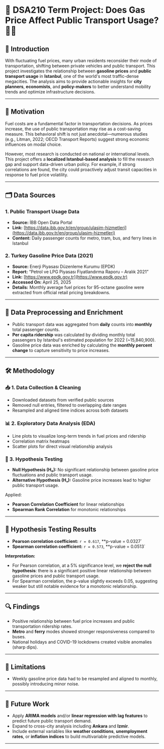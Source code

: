 # 📌 DSA210 Term Project: Does Gas Price Affect Public Transport Usage? 🚉⛽

## 📍 Introduction
With fluctuating fuel prices, many urban residents reconsider their mode of transportation, shifting between private vehicles and public transport. This project investigates the relationship between **gasoline prices** and **public transport usage** in **Istanbul**, one of the world's most traffic-dense megacities. The analysis aims to provide actionable insights for **city planners**, **economists**, and **policy-makers** to better understand mobility trends and optimize infrastructure decisions.

---

## 🎯 Motivation
Fuel costs are a fundamental factor in transportation decisions. As prices increase, the use of public transportation may rise as a cost-saving measure. This behavioral shift is not just anecdotal—numerous studies (e.g., Litman, 2022; OECD Transport Reports) suggest strong economic influences on modal choice.

However, most research is conducted on national or international levels. This project offers a **localized Istanbul-based analysis** to fill the research gap and support data-driven urban policy. For example, if strong correlations are found, the city could proactively adjust transit capacities in response to fuel price volatility.

---

## 🗂️ Data Sources

### 1. **Public Transport Usage Data**  
- **Source:** İBB Open Data Portal  
- **Link:** [https://data.ibb.gov.tr/en/group/ulasim-hizmetleri](https://data.ibb.gov.tr/en/group/ulasim-hizmetleri)  
- **Content:** Daily passenger counts for metro, tram, bus, and ferry lines in Istanbul

### 2. **Turkey Gasoline Price Data (2021)**  
- **Source:** Enerji Piyasası Düzenleme Kurumu (EPDK)  
- **Report:** “Petrol ve LPG Piyasası Fiyatlandırma Raporu – Aralık 2021”  
- **Link:** [https://www.epdk.gov.tr](https://www.epdk.gov.tr)  
- **Accessed On:** April 25, 2025  
- **Details:** Monthly average fuel prices for 95-octane gasoline were extracted from official retail pricing breakdowns.  

---

## 📏 Data Preprocessing and Enrichment
- Public transport data was aggregated from **daily** counts into **monthly** total passenger counts.
- **Per capita ridership** was calculated by dividing monthly total passengers by Istanbul's estimated population for 2022 (~15,840,900).
- Gasoline price data was enriched by calculating the **monthly percent change** to capture sensitivity to price increases.

---

## 🛠️ Methodology

### 📥 1. Data Collection & Cleaning
- Downloaded datasets from verified public sources
- Removed null entries, filtered to overlapping date ranges
- Resampled and aligned time indices across both datasets

### 📊 2. Exploratory Data Analysis (EDA)
- Line plots to visualize long-term trends in fuel prices and ridership
- Correlation matrix heatmaps
- Scatter plots for direct visual relationship analysis

### 🧪 3. Hypothesis Testing
- **Null Hypothesis (H₀):** No significant relationship between gasoline price fluctuations and public transport usage.  
- **Alternative Hypothesis (Hₐ):** Gasoline price increases lead to higher public transport usage.

Applied:
- **Pearson Correlation Coefficient** for linear relationships
- **Spearman Rank Correlation** for monotonic relationships
  
---

## 🧪 Hypothesis Testing Results

- **Pearson correlation coefficient:** `r = 0.617`, **p-value = 0.0327`
- **Spearman correlation coefficient:** `r = 0.573`, **p-value = 0.0513`

**Interpretation:**
- For Pearson correlation, at a 5% significance level, we **reject the null hypothesis**: there is a significant positive linear relationship between gasoline prices and public transport usage.
- For Spearman correlation, the p-value slightly exceeds 0.05, suggesting weaker but still notable evidence for a monotonic relationship.

---

## 🔍 Findings
- Positive relationship between fuel price increases and public transportation ridership rates.
- **Metro** and **ferry** modes showed stronger responsiveness compared to buses.
- National holidays and COVID-19 lockdowns created visible anomalies (sharp dips).

---

## 📌 Limitations
- Weekly gasoline price data had to be resampled and aligned to monthly, possibly introducing minor noise.
---

## 🚀 Future Work
- Apply **ARIMA models** and/or **linear regression with lag features** to predict future public transport demand.
- Expand to cross-city analysis including **Ankara** and **Izmir**.
- Include external variables like **weather conditions**, **unemployment rates**, or **inflation indices** to build multivariable predictive models.
---
